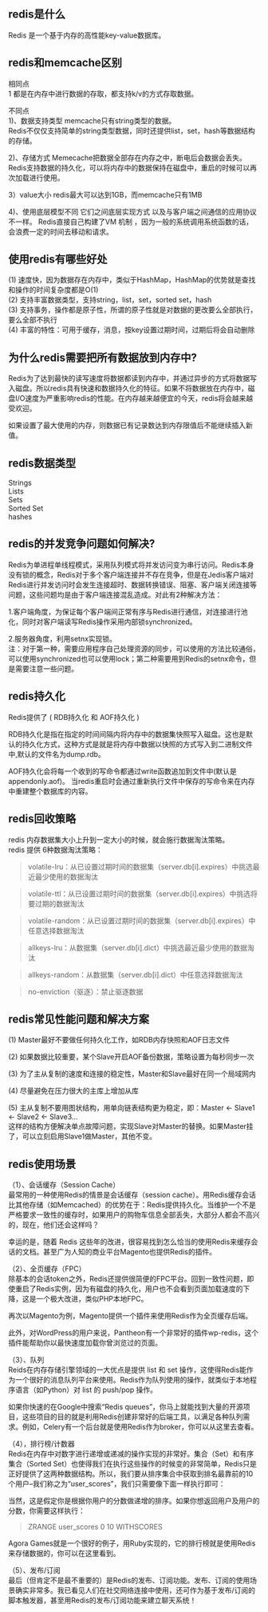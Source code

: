 
redis是什么
-------------
Redis 是一个基于内存的高性能key-value数据库。 
  
  
  
redis和memcache区别
-------------
相同点  
1 都是在内存中进行数据的存取，都支持k/v的方式存取数据。
  
不同点  
1)、数据支持类型
memcache只有string类型的数据。  
Redis不仅仅支持简单的string类型数据，同时还提供list，set，hash等数据结构的存储。

2)、存储方式
Memecache把数据全部存在内存之中，断电后会数据会丢失。
Redis支持数据的持久化，可以将内存中的数据保持在磁盘中，重启的时候可以再次加载进行使用。  

3）value大小
redis最大可以达到1GB，而memcache只有1MB

4)、使用底层模型不同
它们之间底层实现方式 以及与客户端之间通信的应用协议不一样。
Redis直接自己构建了VM 机制 ，因为一般的系统调用系统函数的话，会浪费一定的时间去移动和请求。
  
  
  

使用redis有哪些好处  
-------------
(1) 速度快，因为数据存在内存中，类似于HashMap，HashMap的优势就是查找和操作的时间复杂度都是O(1)   
(2) 支持丰富数据类型，支持string，list，set，sorted set，hash   
(3) 支持事务，操作都是原子性，所谓的原子性就是对数据的更改要么全部执行，要么全部不执行   
(4) 丰富的特性：可用于缓存，消息，按key设置过期时间，过期后将会自动删除  
  
  
  

为什么redis需要把所有数据放到内存中?　
-------------
Redis为了达到最快的读写速度将数据都读到内存中，并通过异步的方式将数据写入磁盘。所以redis具有快速和数据持久化的特征。如果不将数据放在内存中，磁盘I/O速度为严重影响redis的性能。在内存越来越便宜的今天，redis将会越来越受欢迎。

如果设置了最大使用的内存，则数据已有记录数达到内存限值后不能继续插入新值。
   
  


redis数据类型
-------------
Strings  
Lists  
Sets  
Sorted Set   
hashes  
  
  
  
redis的并发竞争问题如何解决?  
-------------
Redis为单进程单线程模式，采用队列模式将并发访问变为串行访问。Redis本身没有锁的概念，Redis对于多个客户端连接并不存在竞争，但是在Jedis客户端对Redis进行并发访问时会发生连接超时、数据转换错误、阻塞、客户端关闭连接等问题，这些问题均是由于客户端连接混乱造成。对此有2种解决方法：  
  
1.客户端角度，为保证每个客户端间正常有序与Redis进行通信，对连接进行池化，同时对客户端读写Redis操作采用内部锁synchronized。  
  
2.服务器角度，利用setnx实现锁。  
注：对于第一种，需要应用程序自己处理资源的同步，可以使用的方法比较通俗，可以使用synchronized也可以使用lock；第二种需要用到Redis的setnx命令，但是需要注意一些问题。  
   
  
  

redis持久化
-------------
Redis提供了 ( RDB持久化 和 AOF持久化 )   
  
RDB持久化是指在指定的时间间隔内将内存中的数据集快照写入磁盘。这也是默认的持久化方式，这种方式是就是将内存中数据以快照的方式写入到二进制文件中,默认的文件名为dump.rdb。   
  
AOF持久化会将每一个收到的写命令都通过write函数追加到文件中(默认是 appendonly.aof)。
当redis重启时会通过重新执行文件中保存的写命令来在内存中重建整个数据库的内容。  
  
  
  
  
redis回收策略
-------------
redis 内存数据集大小上升到一定大小的时候，就会施行数据淘汰策略。  
redis 提供 6种数据淘汰策略：  

> volatile-lru：从已设置过期时间的数据集（server.db[i].expires）中挑选最近最少使用的数据淘汰  

> volatile-ttl：从已设置过期时间的数据集（server.db[i].expires）中挑选将要过期的数据淘汰  

> volatile-random：从已设置过期时间的数据集（server.db[i].expires）中任意选择数据淘汰  
  
> allkeys-lru：从数据集（server.db[i].dict）中挑选最近最少使用的数据淘汰  
  
> allkeys-random：从数据集（server.db[i].dict）中任意选择数据淘汰  
  
> no-enviction（驱逐）：禁止驱逐数据  
   
    
    
redis常见性能问题和解决方案
-------------
(1) Master最好不要做任何持久化工作，如RDB内存快照和AOF日志文件  
  
(2) 如果数据比较重要，某个Slave开启AOF备份数据，策略设置为每秒同步一次  
  
(3) 为了主从复制的速度和连接的稳定性，Master和Slave最好在同一个局域网内  
  
(4) 尽量避免在压力很大的主库上增加从库  
  
(5) 主从复制不要用图状结构，用单向链表结构更为稳定，即：Master <- Slave1 <- Slave2 <- Slave3...  
这样的结构方便解决单点故障问题，实现Slave对Master的替换。如果Master挂了，可以立刻启用Slave1做Master，其他不变。  
    
   
  
  
redis使用场景  
-------------
（1）、会话缓存（Session Cache）  
最常用的一种使用Redis的情景是会话缓存（session cache）。用Redis缓存会话比其他存储（如Memcached）的优势在于：Redis提供持久化。当维护一个不是严格要求一致性的缓存时，如果用户的购物车信息全部丢失，大部分人都会不高兴的，现在，他们还会这样吗？  
  
幸运的是，随着 Redis 这些年的改进，很容易找到怎么恰当的使用Redis来缓存会话的文档。甚至广为人知的商业平台Magento也提供Redis的插件。  
  
（2）、全页缓存（FPC）  
除基本的会话token之外，Redis还提供很简便的FPC平台。回到一致性问题，即使重启了Redis实例，因为有磁盘的持久化，用户也不会看到页面加载速度的下降，这是一个极大改进，类似PHP本地FPC。  
  
再次以Magento为例，Magento提供一个插件来使用Redis作为全页缓存后端。  
  
此外，对WordPress的用户来说，Pantheon有一个非常好的插件wp-redis，这个插件能帮助你以最快速度加载你曾浏览过的页面。  
  
（3）、队列  
Reids在内存存储引擎领域的一大优点是提供 list 和 set 操作，这使得Redis能作为一个很好的消息队列平台来使用。Redis作为队列使用的操作，就类似于本地程序语言（如Python）对 list 的 push/pop 操作。  
  
如果你快速的在Google中搜索“Redis queues”，你马上就能找到大量的开源项目，这些项目的目的就是利用Redis创建非常好的后端工具，以满足各种队列需求。例如，Celery有一个后台就是使用Redis作为broker，你可以从这里去查看。  
  
（4），排行榜/计数器  
Redis在内存中对数字进行递增或递减的操作实现的非常好。集合（Set）和有序集合（Sorted Set）也使得我们在执行这些操作的时候变的非常简单，Redis只是正好提供了这两种数据结构。所以，我们要从排序集合中获取到排名最靠前的10个用户–我们称之为“user_scores”，我们只需要像下面一样执行即可：  
  
当然，这是假定你是根据你用户的分数做递增的排序。如果你想返回用户及用户的分数，你需要这样执行：    
> ZRANGE user_scores 0 10 WITHSCORES  
  
Agora Games就是一个很好的例子，用Ruby实现的，它的排行榜就是使用Redis来存储数据的，你可以在这里看到。  
  
（5）、发布/订阅  
最后（但肯定不是最不重要的）是Redis的发布、订阅功能。发布、订阅的使用场景确实非常多。我已看见人们在社交网络连接中使用，还可作为基于发布/订阅的脚本触发器，甚至用Redis的发布/订阅功能来建立聊天系统！   





  



